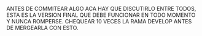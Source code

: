 ANTES DE COMMITEAR ALGO ACA HAY QUE DISCUTIRLO ENTRE TODOS, ESTA ES LA VERSION FINAL QUE DEBE FUNCIONAR EN TODO MOMENTO Y NUNCA ROMPERSE. CHEQUEAR 10 VECES LA RAMA DEVELOP ANTES DE MERGEARLA CON ESTO.
